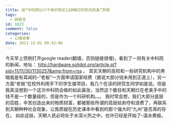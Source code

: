 ```yaml
---
title: 由“中科院以六千单价购买128MB打印机内存条”所想
tags:
  - 碎碎念
id: 1823
comment: false
categories:
  - 心情琐事
date: 2011-12-01 09:42:00
---
```


今天早上惯例打开google reader(翻墙，否则链接很慢)，看到了一则有关中科院的新闻，地址：
http://hardware.solidot.org/article.pl?sid=11/11/30/1130257&amp;from=rss
。
其实天朝的高校和一些研究机构中的黑暗我是有耳闻的–“老板”一方面申请国家经费（据说大部分钱未用到正道上），另一方面“老板”在校外利用手下的学生接项目，我几个在读的研究生同学如是说。但是我真没想到一个这次中科院会做的如此嚣张，当然这个数目和天朝烂在老美手中的钱不是一个数量级的，但是作为一个科研机构。。。
我时常会想，我们大部分底层的百姓，辛苦创造出来的物质财富，都被那些所谓的高层给剥夺和浪费了，再联系到天朝种种社会现象，让我质疑在历史课本中看到的那个强大的“九州”是否真的存在。
如此这般，天朝人民必将处于水深火热之中，也许已经是开始了–温水煮蛙。